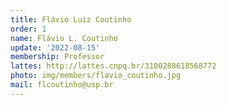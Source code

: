 ```yaml
---
title: Flávio Luiz Coutinho
order: 1
name: Flávio L. Coutinho
update: '2022-08-15'
membership: Professor
lattes: http://lattes.cnpq.br/3100288618568772
photo: img/members/flavio_coutinho.jpg
mail: flcoutinho@usp.br
---
```

